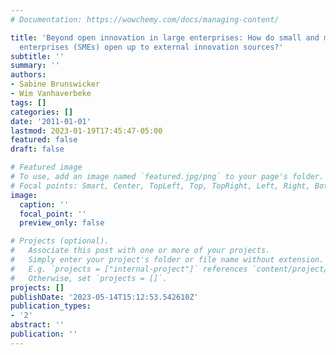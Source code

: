 ```yaml
---
# Documentation: https://wowchemy.com/docs/managing-content/

title: 'Beyond open innovation in large enterprises: How do small and medium-sized
  enterprises (SMEs) open up to external innovation sources?'
subtitle: ''
summary: ''
authors:
- Sabine Brunswicker
- Wim Vanhaverbeke
tags: []
categories: []
date: '2011-01-01'
lastmod: 2023-01-19T17:45:47-05:00
featured: false
draft: false

# Featured image
# To use, add an image named `featured.jpg/png` to your page's folder.
# Focal points: Smart, Center, TopLeft, Top, TopRight, Left, Right, BottomLeft, Bottom, BottomRight.
image:
  caption: ''
  focal_point: ''
  preview_only: false

# Projects (optional).
#   Associate this post with one or more of your projects.
#   Simply enter your project's folder or file name without extension.
#   E.g. `projects = ["internal-project"]` references `content/project/deep-learning/index.md`.
#   Otherwise, set `projects = []`.
projects: []
publishDate: '2023-05-14T15:12:53.542610Z'
publication_types:
- '2'
abstract: ''
publication: ''
---
```

